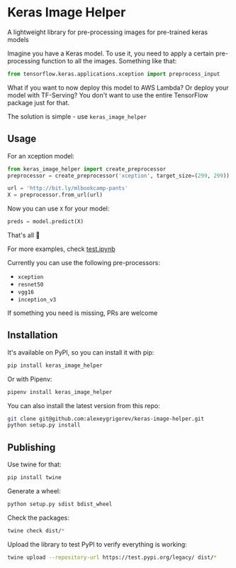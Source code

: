 # Keras Image Helper

A lightweight library for pre-processing images for pre-trained keras models

Imagine you have a Keras model. To use it, you need to apply a certain pre-processing
function to all the images. Something like that:

```python
from tensorflow.keras.applications.xception import preprocess_input
```

What if you want to now deploy this model to AWS Lambda? Or deploy your model with TF-Serving? 
You don't want to use the entire TensorFlow package just for that.

The solution is simple - use `keras_image_helper`

## Usage

For an xception model:

```python
from keras_image_helper import create_preprocessor
preprocessor = create_preprocessor('xception', target_size=(299, 299))

url = 'http://bit.ly/mlbookcamp-pants'
X = preprocessor.from_url(url)
```

Now you can use `X` for your model:

```python
preds = model.predict(X)
```

That's all :tada:

For more examples, check [test.ipynb](test.ipynb)

Currently you can use the following pre-processors:

* `xception`
* `resnet50`
* `vgg16`
* `inception_v3`

If something you need is missing, PRs are welcome


## Installation 

It's available on PyPI, so you can install it with pip:

```bash
pip install keras_image_helper
```

Or with Pipenv:

```bash
pipenv install keras_image_helper
```

You can also install the latest version from this repo:

```bash
git clone git@github.com:alexeygrigorev/keras-image-helper.git
python setup.py install
```


## Publishing

Use twine for that:

```bash
pip install twine
```

Generate a wheel:

```python
python setup.py sdist bdist_wheel
```

Check the packages:

```bash
twine check dist/*
```

Upload the library to test PyPI to verify everything is working:

```bash
twine upload --repository-url https://test.pypi.org/legacy/ dist/*
```

